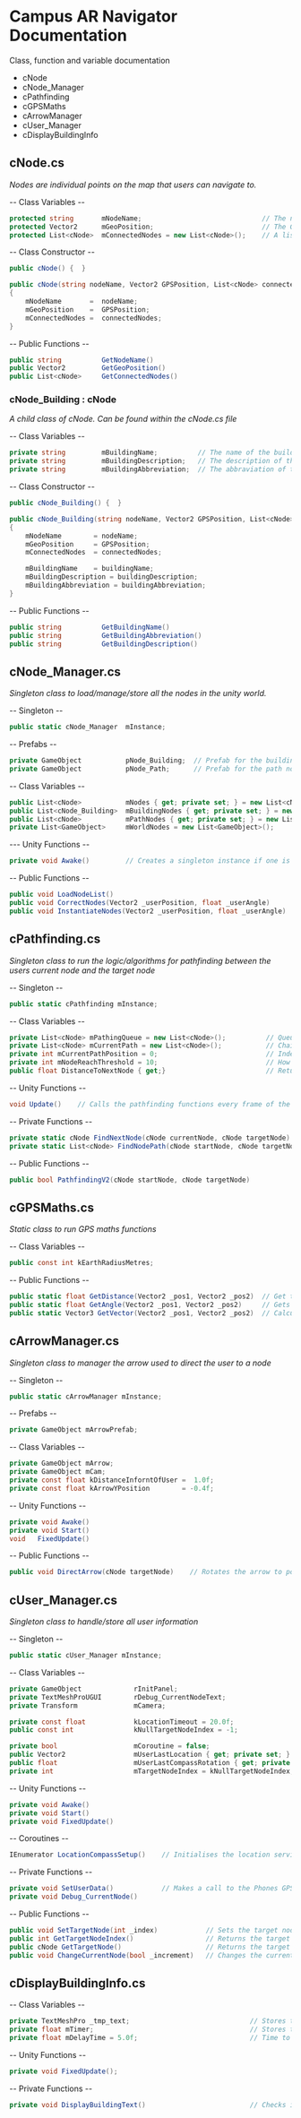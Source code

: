 # Campus AR Navigator Documentation
Class, function and variable documentation

- cNode
- cNode_Manager
- cPathfinding
- cGPSMaths
- cArrowManager
- cUser_Manager
- cDisplayBuildingInfo

## cNode.cs
*Nodes are individual points on the map that users can navigate to.*

-- Class Variables --
```C#
protected string       mNodeName;                              // The name of this node.
protected Vector2      mGeoPosition;                           // The GPS location of the Node, X = Latitude, Y = Longitude.
protected List<cNode>  mConnectedNodes = new List<cNode>();    // A list of all the connected nodes that the user can get to from this node.
```

-- Class Constructor --
```C#
public cNode() {  }

public cNode(string nodeName, Vector2 GPSPosition, List<cNode> connectedNodes)
{
    mNodeName       =  nodeName;
    mGeoPosition    =  GPSPosition;
    mConnectedNodes =  connectedNodes;
}
```

-- Public Functions --
```C#
public string          GetNodeName()
public Vector2         GetGeoPosition()
public List<cNode>     GetConnectedNodes()
```
### cNode_Building : cNode
*A child class of cNode. Can be found within the cNode.cs file*

-- Class Variables --
```C#
private string         mBuildingName;          // The name of the building at this specific node.
private string         mBuildingDescription;   // The description of this nodes building.	
private string	       mBuildingAbbreviation;  // The abbraviation of this building, for example HB for Harris Building.
```

-- Class Constructor --
```C#
public cNode_Building() {  }

public cNode_Building(string nodeName, Vector2 GPSPosition, List<cNode> connectedNodes, string buildingName, string buildingDescription, string buildingAbbreviation)
{
    mNodeName        = nodeName;
    mGeoPosition     = GPSPosition;
    mConnectedNodes  = connectedNodes;

    mBuildingName    = buildingName;
    mBuildingDescription = buildingDescription;
    mBuildingAbbreviation = buildingAbbreviation;
}
```

-- Public Functions --
```C#
public string          GetBuildingName()
public string          GetBuildingAbbreviation()
public string          GetBuildingDescription()
```

## cNode_Manager.cs
*Singleton class to load/manage/store all the nodes in the unity world.*

-- Singleton --
```C#
public static cNode_Manager  mInstance;
```

-- Prefabs --
```C#
private GameObject           pNode_Building;  // Prefab for the building nodes, used when generating the map
private GameObject           pNode_Path;      // Prefab for the path nodes, used when generating the map.
```

-- Class Variables --
```C#
public List<cNode>           mNodes { get; private set; } = new List<cNode>();                   // A list of all the nodes.
public List<cNode_Building>  mBuildingNodes { get; private set; } = new List<cNode_Building>();  // A list of all the building nodes
public List<cNode>           mPathNodes { get; private set; } = new List<cNode>();               // A list of all the path nodes 
private List<GameObject>     mWorldNodes = new List<GameObject>();                               // A list of all the instantiaed nodes in-world.
```

--- Unity Functions --
```C#
private void Awake()         // Creates a singleton instance if one is not already created
```

-- Public Functions --
```C#
public void LoadNodeList()                                              // Loads all the node json files from the resources folder directly into mNodes list.
public void CorrectNodes(Vector2 _userPosition, float _userAngle)       // Corrects all the nodes that have already been instantiated based on the users current position.
public void InstantiateNodes(Vector2 _userPosition, float _userAngle)   // Creates all the nodes
```

## cPathfinding.cs
*Singleton class to run the logic/algorithms for pathfinding between the users current node and the target node*

-- Singleton --
```C#
public static cPathfinding mInstance;
```

-- Class Variables --
```C#
private List<cNode> mPathingQueue = new List<cNode>();          // Queue of target nodes the user wishes to be navigated to
private List<cNode> mCurrentPath = new List<cNode>();           // Chain of nodes working from the users start position to the final target destination
private int mCurrentPathPosition = 0;                           // Index of how far into the list Path the user has traversed
private int mNodeReachThreshold = 10;                           // How close the user must be to the node before the node is considered to be reached
public float DistanceToNextNode { get;}                         // Returns the distance from the user to the next node in thier path
```

-- Unity Functions --
```C#
void Update()    // Calls the pathfinding functions every frame of the game running
```

-- Private Functions --
```C#
private static cNode FindNextNode(cNode currentNode, cNode targetNode)      // Finds the next node to travel to from the current node to reach the target node
private static List<cNode> FindNodePath(cNode startNode, cNode targetNode)  // Finds a path of nodes from the start position to the end postion. Returns a list of nodes
```

-- Public Functions --
```C#
public bool PathfindingV2(cNode startNode, cNode targetNode)                // Runs version 2 of the pathfinding algorithm. Uses path nodes to create complex paths to the target
```

## cGPSMaths.cs
*Static class to run GPS maths functions*

-- Class Variables --
```C#
public const int kEarthRadiusMetres;
```

-- Public Functions --
``` C#
public static float GetDistance(Vector2 _pos1, Vector2 _pos2)  // Get the distance between two GPS positions, this is using the Haversine Formula
public static float GetAngle(Vector2 _pos1, Vector2 _pos2)     // Gets the angle between two GPS positions
public static Vector3 GetVector(Vector2 _pos1, Vector2 _pos2)  // Calculates the in-unity position of "_pos2" relative to "_pos1", by using their GPS positions in the real world
```

## cArrowManager.cs
*Singleton class to manager the arrow used to direct the user to a node*

-- Singleton --
```C#
public static cArrowManager mInstance;
```

-- Prefabs --
```C#
private GameObject mArrowPrefab;
```

-- Class Variables --
```C#
private GameObject mArrow;
private GameObject mCam;
private const float kDistanceInforntOfUser =  1.0f;
private const float kArrowYPosition        = -0.4f;
```

-- Unity Functions --
```C#
private void Awake()
private void Start()
void   FixedUpdate()
```

-- Public Functions --
```C#
public void DirectArrow(cNode targetNode)    // Rotates the arrow to point at the selected node
```

## cUser_Manager.cs
*Singleton class to handle/store all user information*

-- Singleton --
```C#
public static cUser_Manager mInstance;
```

-- Class Variables --
```C#
private GameObject             rInitPanel;                                             // The initialisation panel.
private TextMeshProUGUI        rDebug_CurrentNodeText;                                 // Text used for debugging the initialisation screen.
private Transform              mCamera;                                                // Reference to the camera.

private const float            kLocationTimeout = 20.0f;                               // The amount of seconds before the location services times out and starts again.
public const int               kNullTargetNodeIndex = -1;                              // The index when there is no target node selected

private bool                   mCoroutine = false;
public Vector2                 mUserLastLocation { get; private set; }                 // The users last GPS location, used for maintaining accuracy.
public float                   mUserLastCompassRotation { get; private set; } = 0.0f;  // The users last compass bearing, this is stored to not overwhelm the phone.
private int                    mTargetNodeIndex = kNullTargetNodeIndex;                // The index of the target building/node, if -1 no node is selected.
```

-- Unity Functions --
```C#
private void Awake()
private void Start()
private void FixedUpdate()
```

-- Coroutines --
```C#
IEnumerator LocationCompassSetup()    // Initialises the location services and compass
```

-- Private Functions --
```C#
private void SetUserData()            // Makes a call to the Phones GPS functionality and gets the users current position
private void Debug_CurrentNode()
```

-- Public Functions --
```C#
public void SetTargetNode(int _index)            // Sets the target node that the user will be guided to. Set to -1 to disable guiding
public int GetTargetNodeIndex()                  // Returns the target nodes index if it is there or returns -1 if there is no target node
public cNode GetTargetNode()                     // Returns the target node, as a cNode object
public void ChangeCurrentNode(bool _increment)   // Changes the currently selected node, increments down the list
```

## cDisplayBuildingInfo.cs

-- Class Variables --
```C#
private TextMeshPro _tmp_text;                              // Stores the text object of the current building in loop
private float mTimer;                                       // Stores the time from to see if certain time has passed
private float mDelayTime = 5.0f;                            // Time to pause between calling the building function
```

-- Unity Functions --
```C#
private void FixedUpdate();
```

-- Private Functions --
```C#
private void DisplayBuildingText()                          // Checks if the building is near then sets building text to active
```